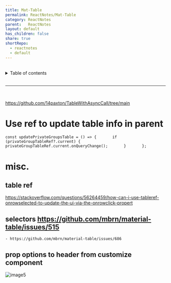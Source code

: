 ```yaml
---
title: Mat-Table      
permalink: ReactNotes/Mat-Table      
category: ReactNotes      
parent:   ReactNotes      
layout: default      
has_children: false      
share: true      
shortRepo:      
  - reactnotes      
  - default                
---
```

    
<br/>                
    
<details markdown="block">                      
<summary>                      
Table of contents                      
</summary>                      
{: .text-delta }                      
1. TOC                      
{:toc}                      
</details>                      
    
<br/>                      
    
***                      
    
<br/>      
    
https://github.com/14paxton/TableWithAsyncCall/tree/main    
    
# Use ref to update table info in parent    
    
`const updatePrivateGroupsTable = () => {      
if (privateGroupTableRef?.current) {      
privateGroupTableRef.current.onQueryChange();      
}      
};`    
    
# misc.    
    
## table ref    
    
<https://stackoverflow.com/questions/56264459/how-can-i-use-tableref-onrowselected-to-update-the-ui-via-the-onrowclick-propert>    
    
## selectors <https://github.com/mbrn/material-table/issues/515>    
    
    - https://github.com/mbrn/material-table/issues/686      
    
## prop options to header from customize component    
    
![image5](https://user-images.githubusercontent.com/26972590/188926053-d48bcf30-3a9a-4d64-8a73-24c569724eeb.png)